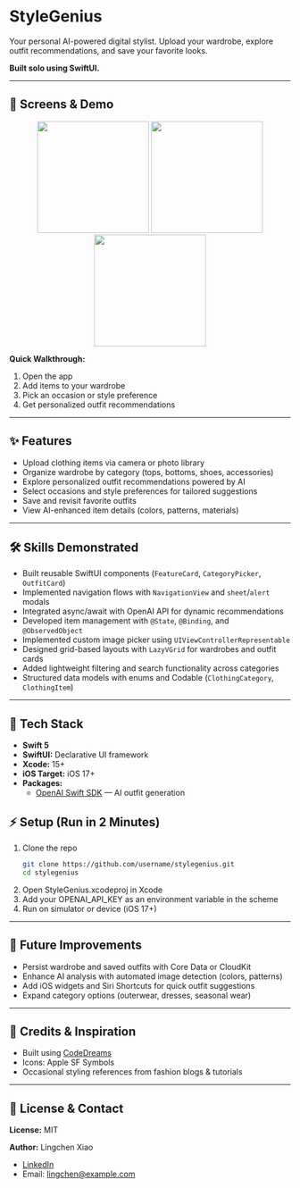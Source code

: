 # StyleGenius  
Your personal AI-powered digital stylist. Upload your wardrobe, explore outfit recommendations, and save your favorite looks.  

**Built solo using SwiftUI.**

---

## 📱 Screens & Demo  

<div align="center">
  <img src="screenshots/welcome.png" width="200"/>
  <img src="screenshots/wardrobe.png" width="200"/>
  <img src="screenshots/outfits.png" width="200"/>
</div>

**Quick Walkthrough:**  
1. Open the app  
2. Add items to your wardrobe  
3. Pick an occasion or style preference  
4. Get personalized outfit recommendations  

---

## ✨ Features  
- Upload clothing items via camera or photo library  
- Organize wardrobe by category (tops, bottoms, shoes, accessories)  
- Explore personalized outfit recommendations powered by AI  
- Select occasions and style preferences for tailored suggestions  
- Save and revisit favorite outfits  
- View AI-enhanced item details (colors, patterns, materials)  

---

## 🛠 Skills Demonstrated  
- Built reusable SwiftUI components (`FeatureCard`, `CategoryPicker`, `OutfitCard`)  
- Implemented navigation flows with `NavigationView` and `sheet`/`alert` modals  
- Integrated async/await with OpenAI API for dynamic recommendations  
- Developed item management with `@State`, `@Binding`, and `@ObservedObject`  
- Implemented custom image picker using `UIViewControllerRepresentable`  
- Designed grid-based layouts with `LazyVGrid` for wardrobes and outfit cards  
- Added lightweight filtering and search functionality across categories  
- Structured data models with enums and Codable (`ClothingCategory`, `ClothingItem`)  

---

## 🧰 Tech Stack  
- **Swift 5** 
- **SwiftUI:** Declarative UI framework  
- **Xcode:** 15+  
- **iOS Target:** iOS 17+  
- **Packages:**  
  - [OpenAI Swift SDK](https://github.com/adamrushy/OpenAISwift) — AI outfit generation  


## ⚡ Setup (Run in 2 Minutes)  
1. Clone the repo  
   ```bash
   git clone https://github.com/username/stylegenius.git
   cd stylegenius
2. Open StyleGenius.xcodeproj in Xcode
3. Add your OPENAI_API_KEY as an environment variable in the scheme
4. Run on simulator or device (iOS 17+)
---

## 🚀 Future Improvements  
- Persist wardrobe and saved outfits with Core Data or CloudKit  
- Enhance AI analysis with automated image detection (colors, patterns)  
- Add iOS widgets and Siri Shortcuts for quick outfit suggestions  
- Expand category options (outerwear, dresses, seasonal wear)  

---

## 🙌 Credits & Inspiration  
- Built using [CodeDreams](https://codedreams.app/)  
- Icons: Apple SF Symbols  
- Occasional styling references from fashion blogs & tutorials  

---

## 📄 License & Contact  
**License:** MIT  

**Author:** Lingchen Xiao  
- [LinkedIn](https://www.linkedin.com/in/lingchenxiao)  
- Email: lingchen@example.com  
